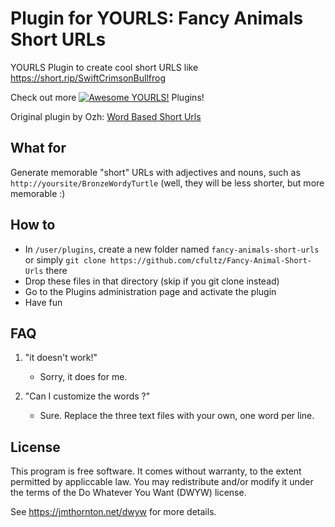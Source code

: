 # Plugin for YOURLS: Fancy Animals Short URLs 

YOURLS Plugin to create cool short URLS like https://short.rip/SwiftCrimsonBullfrog

Check out more [![Awesome YOURLS!](https://img.shields.io/badge/Awesome-YOURLS-C5A3BE)](https://github.com/YOURLS/awesome-yourls/) Plugins!


Original plugin by Ozh: [Word Based Short Urls](https://github.com/ozh/yourls-word-based-short-urls)

## What for

Generate memorable "short" URLs with adjectives and nouns, such as `http://yoursite/BronzeWordyTurtle` (well, they will be less shorter, but more memorable :)


## How to

* In `/user/plugins`, create a new folder named `fancy-animals-short-urls` or simply `git clone https://github.com/cfultz/Fancy-Animal-Short-Urls` there
* Drop these files in that directory (skip if you git clone instead)
* Go to the Plugins administration page and activate the plugin 
* Have fun


## FAQ

1. "it doesn't work!"
	* Sorry, it does for me.

2. "Can I customize the words ?"
	* Sure. Replace the three text files with your own, one word per line.


## License

This program is free software. It comes without warranty, to the extent permitted by appliccable law. You may redistribute and/or modify it under the terms of the Do Whatever You Want (DWYW) license.

See https://jmthornton.net/dwyw for more details.
